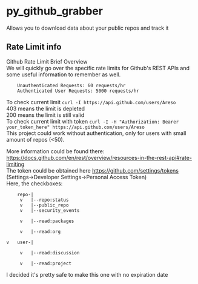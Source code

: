 # py_github_grabber
Allows you to download data about your public repos and track it

## Rate Limit info
Github Rate Limit Brief Overview  
We will quickly go over the specific rate limits for Github's REST APIs and some useful information to remember as well.  
```
    Unauthenticated Requests: 60 requests/hr
    Authenticated User Requests: 5000 requests/hr
```
To check current limit `curl -I https://api.github.com/users/Areso`  
403 means the limit is depleted  
200 means the limit is still valid  
To check current limit with token `curl -I -H "Authorization: Bearer your_token_here" https://api.github.com/users/Areso`   
This project could work without authentication, only for users with small amount of repos (<50).  

More information could be found there: https://docs.github.com/en/rest/overview/resources-in-the-rest-api#rate-limiting  
The token could be obtained here https://github.com/settings/tokens (Settings->Developer Settings->Personal Access Token)  
Here, the checkboxes:  
```
    repo-|
     v   |--repo:status 
     v   |--public_repo
     v   |--security_events
    
     v   |--read:packages
    
     v   |--read:org

v   user-|

     v   |--read:discussion

     v   |--read:project
```
I decided it's pretty safe to make this one with no expiration date 